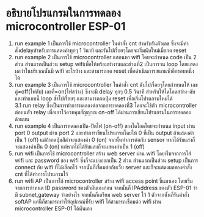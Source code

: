 # อธิบายโปรแกรมในการทดลอง microcontroller ESP-01
1. run example 1 เป็นการใช้ microcontroller ในคำสั่ง cnt สำหรับรันตัวเลข ซึ่งจะมีคำสั่งdelayสำหรับการแสดงค่าทุกๆ 1 วินาที และรันไปเรื่อยๆโดยจะเริ่มนับใหม่เมื่อกด reset
2. run example 2 เป็นการใช้ microcontroller แสกนหา wifi โดยจะกำหนด code เป็น 2 ส่วน ส่วนแรกเป็นส่วน setup wifiเพื่อให้พร้อมทำงานและส่วนที่2 เป็นการวน loop โดยแสดงผลว่าในบริเวณนั้นมี wifi อะไรบ้าง และสามารถกด reset เพื่อดำเนินการสแกนซ้ำอีกรอบหนึ่งได้
3. run example 3 เป็นการใช้ microcontroller ในคำสั่ง cnt นับไปเรื่อยๆโดยกำหนดให้ เลขคู่=off(ไฟดับ) เลขคี่=on(ไฟสว่าง) ซึ่งจะมี delay ทุกๆ 0.5 วินาที สำหรับให้ไดโอดสว่าง-ดับและทำแบบนี้ loop ซ้ำไปเรื่อยๆ และสามารถกดปุ่ม reset เพื่อเริ่มโปรแกรมใหม่ได้  
3.1 run relay ซึ่งเป็นการทำการทดลองต่อจากการทดลองที่3 โดยจะใช้ตัว microcontroller ต่อบนตัว relay เพื่อเอาไว้ควบคุมสัญญาณ on-off ได้ผ่านการเขียนโปรแกรมในการทดลองด้านบน
4. run example 4 เป็นการทดลองเปิด-ปิดไฟ (on-off) ของไดโอดโดยจะกำหนด input ผ่าน port 0 output ผ่าน port 2 และทำการเขียนโปรแกรมโดยให้ 0 ที่เป็น output ถ้าแสดงค่าเป็น 1 (off) แต่ถ้ากดปุ่มสีดำจะแสดงค่า 0 (on) จากนั้นทำการต่อกับ sensor หากได้รับแสงก็จะแสดงค่าเป็น 0 (on) แต่หากไม้ได้รับแสงก็จะแสดงค่าเป็น 1 (off)
5. run wifi เป็นการใช้ microcontroller สร้าง web server ผ่าน wifi โดยเริ่มจากการใส่ wifi และ password ของ wifi ซึ่งก็จะแบ่งออกเป็น 2 ส่วน ส่วนแรกเป็นส่วน setup เป็นการ connect กับ wifi ที่ได้เลือกไว้ จากนั้นก็เชื่อมต่อกับเว็บ server และก็จะแสดงผลของคำสั่ง cnt ที่ได้ทำการโปรแกรมไว้
6. run wifi AP เป็นการใช้ microcontroller สร้าง wifi access point ขึ้นมาเอง โดยเริ่มจากการกำหนด ID password ของตัวมันเองก่อน จากนั้นก็ IPAddress ของตัว ESP-01 ว่ามี subnet,gateway ว่าอย่างไร จากนั้นก็เตรียม web server ไว้ 1 ตัวจากนั้นก็รันคำสั่ง softAP แค่นี้ก็สามารถทำให้อุปกรณ์ที่รับ wifi ได้สามารถเชื่อมต่อ wifi ผ่าน microcontroller ESP-01 ได้นั่นเอง
